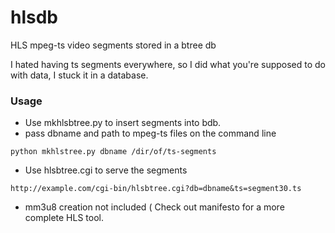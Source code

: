 hlsdb
=====

HLS mpeg-ts video segments stored in a btree db

I hated having ts segments everywhere, so I did what you're supposed to do with data, 
I stuck it in a database.

### Usage

* Use mkhlsbtree.py to insert segments into bdb. 
* pass dbname and path to mpeg-ts files on the command line 
```
python mkhlstree.py dbname /dir/of/ts-segments
```

* Use hlsbtree.cgi to serve the segments 
```
http://example.com/cgi-bin/hlsbtree.cgi?db=dbname&ts=segment30.ts
```

* mm3u8 creation not included ( Check out manifesto for a more complete HLS tool. 
